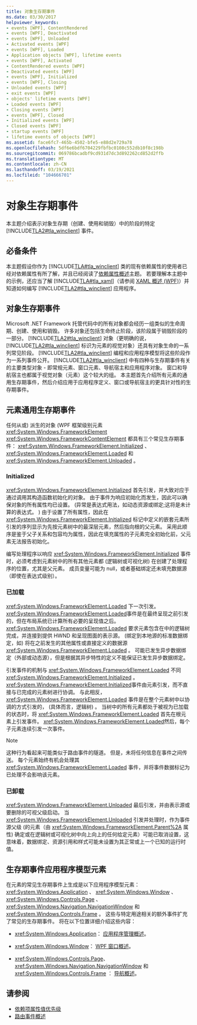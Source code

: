 ```yaml
---
title: 对象生存期事件
ms.date: 03/30/2017
helpviewer_keywords:
- events [WPF], ContentRendered
- events [WPF], Deactivated
- events [WPF], Unloaded
- Activated events [WPF]
- events [WPF], Loaded
- Application objects [WPF], lifetime events
- events [WPF], Activated
- ContentRendered events [WPF]
- Deactivated events [WPF]
- events [WPF], Initialized
- events [WPF], Closing
- Unloaded events [WPF]
- exit events [WPF]
- objects' lifetime events [WPF]
- Loaded events [WPF]
- Closing events [WPF]
- events [WPF], Closed
- Initialized events [WPF]
- Closed events [WPF]
- startup events [WPF]
- lifetime events of objects [WPF]
ms.assetid: face6fc7-465b-4502-bfe5-e88d2e729a78
ms.openlocfilehash: 5df6e6bdf6704229fbfbc0108c552db10f8c198b
ms.sourcegitcommit: 069786bcadbf9cd931d7dc3d892262cd852d2ffb
ms.translationtype: MT
ms.contentlocale: zh-CN
ms.lasthandoff: 03/19/2021
ms.locfileid: "104666701"
---
```

# <a name="object-lifetime-events"></a>对象生存期事件
本主题介绍表示对象生存期（创建、使用和销毁）中的阶段的特定 [!INCLUDE[TLA2#tla_winclient](../../../includes/tla2sharptla-winclient-md.md)] 事件。  

<a name="prerequisites"></a>
## <a name="prerequisites"></a>必备条件  
 本主题假设你作为 [!INCLUDE[TLA#tla_winclient](../../../includes/tlasharptla-winclient-md.md)] 类的现有依赖属性的使用者已经对依赖属性有所了解，并且已经阅读了[依赖属性概述](dependency-properties-overview.md)主题。 若要理解本主题中的示例，还应当了解 [!INCLUDE[TLA#tla_xaml](../../../includes/tlasharptla-xaml-md.md)]（请参阅 [XAML 概述 (WPF)](/dotnet/desktop-wpf/fundamentals/xaml)）并知道如何编写 [!INCLUDE[TLA2#tla_winclient](../../../includes/tla2sharptla-winclient-md.md)] 应用程序。  
  
<a name="intro"></a>
## <a name="object-lifetime-events"></a>对象生存期事件  
 Microsoft .NET Framework 托管代码中的所有对象都会经历一组类似的生命周期、创建、使用和销毁。 许多对象还包括生命终止阶段，该阶段属于销毁阶段的一部分。 [!INCLUDE[TLA2#tla_winclient](../../../includes/tla2sharptla-winclient-md.md)] 对象（更明确的说，[!INCLUDE[TLA2#tla_winclient](../../../includes/tla2sharptla-winclient-md.md)] 标识为元素的视觉对象）还具有对象生命的一系列常见阶段。 [!INCLUDE[TLA2#tla_winclient](../../../includes/tla2sharptla-winclient-md.md)] 编程和应用程序模型将这些阶段作为一系列事件公开。 [!INCLUDE[TLA2#tla_winclient](../../../includes/tla2sharptla-winclient-md.md)] 中有四种与生存期事件有关的主要类型对象 - 即常规元素、窗口元素、导航宿主和应用程序对象。 窗口和导航宿主也都属于视觉对象（元素）这个较大的组。 本主题首先介绍所有元素的通用生存期事件，然后介绍应用于应用程序定义、窗口或导航宿主的更具针对性的生存期事件。  
  
<a name="common_events"></a>
## <a name="common-lifetime-events-for-elements"></a>元素通用生存期事件  
 任何从或) 派生的对象 (WPF 框架级别元素 <xref:System.Windows.FrameworkElement> <xref:System.Windows.FrameworkContentElement> 都具有三个常见生存期事件： <xref:System.Windows.FrameworkElement.Initialized> 、 <xref:System.Windows.FrameworkElement.Loaded> 和 <xref:System.Windows.FrameworkElement.Unloaded> 。  
  
### <a name="initialized"></a>Initialized  
 <xref:System.Windows.FrameworkElement.Initialized> 首先引发，并大致对应于通过调用其构造函数初始化的对象。 由于事件为响应初始化而发生，因此可以确保对象的所有属性均已设置。  (异常是表达式用法，如动态资源或绑定;这将是未计算的表达式。 ) 由于设置了所有属性，因此在 <xref:System.Windows.FrameworkElement.Initialized> 标记中定义的嵌套元素所引发的序列显示为先按元素树中的最深层元素，然后指向根的父元素。 采用此顺序是鉴于父子关系和包容均为属性，因此在填充属性的子元素完全初始化前，父元素无法报告初始化。  
  
 编写处理程序以响应 <xref:System.Windows.FrameworkElement.Initialized> 事件时，必须考虑到元素树中的所有其他元素都 (逻辑树或可视化树) 在创建了处理程序的位置，尤其是父元素。 成员变量可能为 null，或者基础绑定还未填充数据源（即使在表达式级别）。  
  
### <a name="loaded"></a>已加载  
 <xref:System.Windows.FrameworkElement.Loaded> 下一次引发。 <xref:System.Windows.FrameworkElement.Loaded>事件是在最终呈现之前引发的，但在布局系统已计算所有必要的呈现值之后。 <xref:System.Windows.FrameworkElement.Loaded> 要求元素包含在中的逻辑树完成，并连接到提供 HWND 和呈现图面的表示源。  (绑定到本地源的标准数据绑定，如) 将在之前发生的其他属性或直接定义的数据源 <xref:System.Windows.FrameworkElement.Loaded> 。 可能已发生异步数据绑定（外部或动态源），但是根据其异步特性的定义不能保证已发生异步数据绑定。  
  
 引发事件的机制与 <xref:System.Windows.FrameworkElement.Loaded> 不同 <xref:System.Windows.FrameworkElement.Initialized> 。 <xref:System.Windows.FrameworkElement.Initialized>事件由元素引发，而不直接与已完成的元素树进行协调。 与此相反， <xref:System.Windows.FrameworkElement.Loaded> 事件是在整个元素树中以协调的方式引发的， (具体而言，逻辑树) 。 当树中的所有元素都处于被视为已加载的状态时，将 <xref:System.Windows.FrameworkElement.Loaded> 首先在根元素上引发事件。 <xref:System.Windows.FrameworkElement.Loaded>然后，每个子元素连续引发一次事件。  
  
> [!NOTE]
> 这种行为看起来可能类似于路由事件的隧道。 但是，未将任何信息在事件之间传送。 每个元素始终有机会处理其 <xref:System.Windows.FrameworkElement.Loaded> 事件，并将事件数据标记为已处理不会影响该元素。  
  
### <a name="unloaded"></a>已卸载  
 <xref:System.Windows.FrameworkElement.Unloaded> 最后引发，并由表示源或要删除的可视父级启动。 当 <xref:System.Windows.FrameworkElement.Unloaded> 引发并处理时，作为事件源父级 (的元素（由 <xref:System.Windows.FrameworkElement.Parent%2A> 属性) 确定或在逻辑树或可视化树中向上向上的任何给定元素）可能已取消设置，这意味着，数据绑定、资源引用和样式可能未设置为其正常或上一个已知的运行时值。  
  
<a name="application_model_elements"></a>
## <a name="lifetime-events-application-model-elements"></a>生存期事件应用程序模型元素  
 在元素的常见生存期事件上生成是以下应用程序模型元素： <xref:System.Windows.Application> 、 <xref:System.Windows.Window> 、 <xref:System.Windows.Controls.Page> 、 <xref:System.Windows.Navigation.NavigationWindow> 和 <xref:System.Windows.Controls.Frame> 。 这些与特定用途相关的额外事件扩充了常见的生存期事件。 将在以下位置详细介绍这些内容：  
  
- <xref:System.Windows.Application>： [应用程序管理概述](../app-development/application-management-overview.md)。  
  
- <xref:System.Windows.Window>： [WPF 窗口概述](../app-development/wpf-windows-overview.md)。  
  
- <xref:System.Windows.Controls.Page>、 <xref:System.Windows.Navigation.NavigationWindow> 和 <xref:System.Windows.Controls.Frame> ： [导航概述](../app-development/navigation-overview.md)。  
  
## <a name="see-also"></a>请参阅

- [依赖项属性值优先级](dependency-property-value-precedence.md)
- [路由事件概述](routed-events-overview.md)
